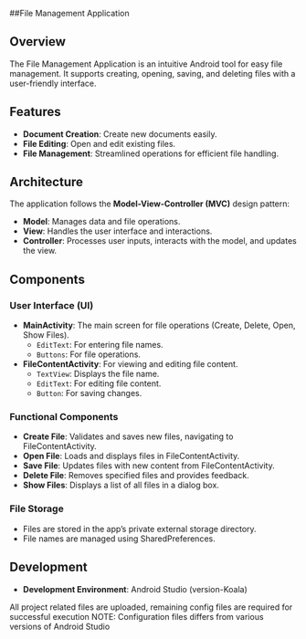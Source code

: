 ##File Management Application

## Overview

The File Management Application is an intuitive Android tool for easy file management. It supports creating, opening, saving, and deleting files with a user-friendly interface. 

## Features

- **Document Creation**: Create new documents easily.
- **File Editing**: Open and edit existing files.
- **File Management**: Streamlined operations for efficient file handling.

## Architecture

The application follows the **Model-View-Controller (MVC)** design pattern:

- **Model**: Manages data and file operations.
- **View**: Handles the user interface and interactions.
- **Controller**: Processes user inputs, interacts with the model, and updates the view.

## Components

### User Interface (UI)

- **MainActivity**: The main screen for file operations (Create, Delete, Open, Show Files).
  - `EditText`: For entering file names.
  - `Buttons`: For file operations.
- **FileContentActivity**: For viewing and editing file content.
  - `TextView`: Displays the file name.
  - `EditText`: For editing file content.
  - `Button`: For saving changes.

### Functional Components

- **Create File**: Validates and saves new files, navigating to FileContentActivity.
- **Open File**: Loads and displays files in FileContentActivity.
- **Save File**: Updates files with new content from FileContentActivity.
- **Delete File**: Removes specified files and provides feedback.
- **Show Files**: Displays a list of all files in a dialog box.

### File Storage

- Files are stored in the app’s private external storage directory.
- File names are managed using SharedPreferences.

## Development

- **Development Environment**: Android Studio (version-Koala)

All project related files are uploaded, remaining config files are required for successful execution
NOTE: Configuration files differs from various versions of Android Studio
